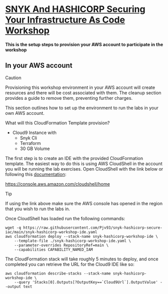 # [SNYK And HASHICORP Securing Your Infrastructure As Code Workshop](https://snyk-hashicorp.awsworkshop.io/)

**This is the setup steps to provision your AWS account to participate in the workshop**

## In your AWS account

> [!CAUTION]
> Provisioning this workshop environment in your AWS account will create resources and there will be cost associated with them. The cleanup section provides a guide to remove them, preventing further charges.


This section outlines how to set up the environment to run the labs in your own AWS account. 

What will this CloudFormation Template provision?

- Cloud9 Instance with
   - Snyk Cli
   - Terraform
   - 30 GB Volume



The first step is to create an IDE with the provided CloudFormation template. The easiest way to do this is using AWS CloudShell in the account you will be running the lab exercises. Open CloudShell with the link below or following this [documentation](https://docs.aws.amazon.com/cloudshell/latest/userguide/getting-started.html#launch-region-shell):

https://console.aws.amazon.com/cloudshell/home


> [!TIP]
> If using the link above make sure the AWS console has opened in the region that you wish to run the labs in.



Once CloudShell has loaded run the following commands:

```
wget -q https://raw.githubusercontent.com/Pjv93/snyk-hashicorp-secure-iac/main/snyk-hashicorp-workshop-ide.yaml
aws cloudformation deploy --stack-name snyk-hashicorp-workshop-ide \
    --template-file ./snyk-hashicorp-workshop-ide.yaml \
    --parameter-overrides RepositoryRef=main \
    --capabilities CAPABILITY_NAMED_IAM
```


The CloudFormation stack will take roughly 5 minutes to deploy, and once completed you can retrieve the URL for the Cloud9 IDE like so:

```
aws cloudformation describe-stacks --stack-name snyk-hashicorp-workshop-ide \
    --query 'Stacks[0].Outputs[?OutputKey==`Cloud9Url`].OutputValue' --output text
```
